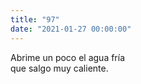 ```yaml
---
title: "97"
date: "2021-01-27 00:00:00"
---
```


Abrime un poco el agua fría\
que salgo muy caliente.